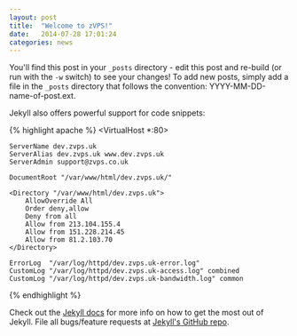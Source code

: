 ```yaml
---
layout: post
title:  "Welcome to zVPS!"
date:   2014-07-28 17:01:24
categories: news
---
```


You'll find this post in your `_posts` directory - edit this post and re-build (or run with the `-w` switch) to see your changes!
To add new posts, simply add a file in the `_posts` directory that follows the convention: YYYY-MM-DD-name-of-post.ext.

Jekyll also offers powerful support for code snippets:

{% highlight apache %}
<VirtualHost *:80>

    ServerName dev.zvps.uk
    ServerAlias dev.zvps.uk www.dev.zvps.uk
    ServerAdmin support@zvps.co.uk

    DocumentRoot "/var/www/html/dev.zvps.uk/"

    <Directory "/var/www/html/dev.zvps.uk">
        AllowOverride All
        Order deny,allow
        Deny from all
        Allow from 213.104.155.4
        Allow from 151.228.214.45
        Allow from 81.2.103.70
    </Directory>

    ErrorLog  "/var/log/httpd/dev.zvps.uk-error.log"
    CustomLog "/var/log/httpd/dev.zvps.uk-access.log" combined
    CustomLog "/var/log/httpd/dev.zvps.uk-bandwidth.log" common
</virtualhost>
{% endhighlight %}

Check out the [Jekyll docs][jekyll] for more info on how to get the most out of Jekyll. File all bugs/feature requests at [Jekyll's GitHub repo][jekyll-gh].

[jekyll-gh]: https://github.com/jekyll/jekyll
[jekyll]:    http://jekyllrb.com
